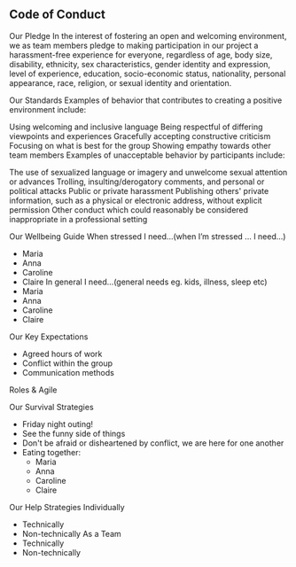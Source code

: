 ## Code of Conduct

Our Pledge
In the interest of fostering an open and welcoming environment, we as team members pledge to making participation in our project a harassment-free experience for everyone, regardless of age, body size, disability, ethnicity, sex characteristics, gender identity and expression, level of experience, education, socio-economic status, nationality, personal appearance, race, religion, or sexual identity and orientation.

Our Standards
Examples of behavior that contributes to creating a positive environment include:

Using welcoming and inclusive language
Being respectful of differing viewpoints and experiences
Gracefully accepting constructive criticism
Focusing on what is best for the group
Showing empathy towards other team members
Examples of unacceptable behavior by participants include:

The use of sexualized language or imagery and unwelcome sexual attention or advances
Trolling, insulting/derogatory comments, and personal or political attacks
Public or private harassment
Publishing others' private information, such as a physical or electronic address, without explicit permission
Other conduct which could reasonably be considered inappropriate in a professional setting

Our Wellbeing Guide
When stressed I need...(when I’m stressed ... I need...)
- Maria
- Anna
- Caroline
- Claire
In general I need...(general needs eg. kids, illness, sleep etc)
- Maria
- Anna
- Caroline
- Claire

Our Key Expectations
- Agreed hours of work
- Conflict within the group
- Communication methods

Roles & Agile

Our Survival Strategies
- Friday night outing!
- See the funny side of things
- Don't be afraid or disheartened by conflict, we are here for one another
- Eating together:
  - Maria
  - Anna
  - Caroline
  - Claire

Our Help Strategies
Individually
- Technically
- Non-technically
As a Team
- Technically
- Non-technically

